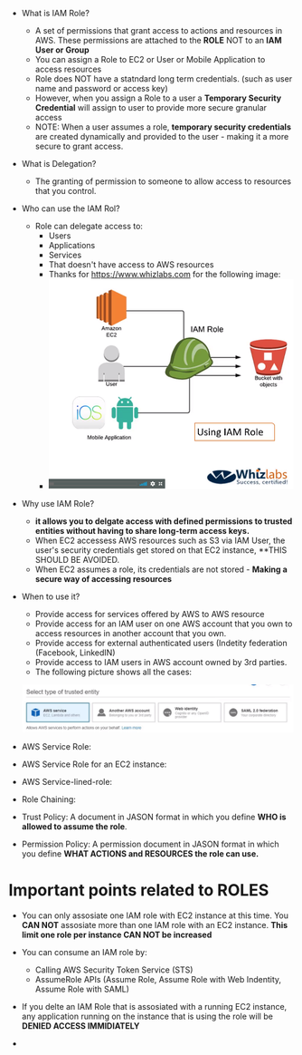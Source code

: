 * What is IAM Role?
  - A set of permissions that grant access to actions and resources in AWS. These permissions are attached to the **ROLE** NOT to an **IAM    User or Group**
  - You can assign a Role to EC2 or User or Mobile Application to access resources 
  - Role does NOT have a statndard long term credentials. (such as user name and password or access key)
  - However, when you assign a Role to a user a **Temporary Security Credential** will assign to user to provide more secure granular access
  - NOTE: When a user assumes a role, **temporary security credentials** are created dynamically and provided to the user - making it a more secure to grant access.

* What is Delegation?
  - The granting of permission to someone to allow access to resources that you control.
  
* Who can use the IAM Rol? 
  - Role can delegate access to:
    - Users
    - Applications
    - Services 
    - That doesn't have access to AWS resources 
    - Thanks for https://www.whizlabs.com for the following image:     
    - ![Roles.PNG](/Roles.PNG)
 
* Why use IAM Role?
  - **it allows you to delgate access with defined permissions to trusted entities without having to share long-term access keys.**
  - When EC2 accessess AWS resources such as S3 via IAM User, the user's security credentials get stored on that EC2 instance, **THIS SHOULD BE AVOIDED. 
  - When EC2 assumes a role, its credentials are not stored - **Making a secure way of accessing resources**
   
* When to use it?
  - Provide access for services offered by AWS to AWS resource
  - Provide access for an IAM user on one AWS account that you own to access resources in another account that you own.
  - Provide access for external authenticated users (Indetity federation (Facebook, LinkedIN)
  - Provide access to IAM users in AWS account owned by 3rd parties. 
  - The following picture shows all the cases:
  
  ![Roles2.PNG](/Roles2.PNG)

* AWS Service Role:

* AWS Service Role for an EC2 instance:

* AWS Service-lined-role:

* Role Chaining:

* Trust Policy: A document in JASON format in which you define **WHO is allowed to assume the role**. 

* Permission Policy: A permission document in JASON format in which you define **WHAT ACTIONS and RESOURCES the role can use.** 

# Important points related to ROLES

* You can only assosiate one IAM role with EC2 instance at this time. You **CAN NOT** assosiate more than one IAM role with an EC2 instance. **This limit one role per instance CAN NOT be increased**

* You can consume an IAM role by:
  - Calling AWS Security Token Service (STS)
  - AssumeRole APIs (Assume Role, Assume Role with Web Indentity, Assume Role with SAML)
  
* If you delte an IAM Role that is assosiated with a running EC2 instance, any application running on the instance that is using the role will be **DENIED ACCESS IMMIDIATELY**

* 
  
